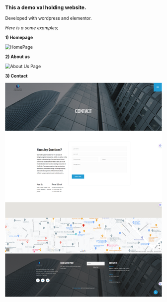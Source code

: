 <h3>This a demo val holding website. </h3>

Developed with wordpress and elementor. 

<i>Here is a some examples; </i>

<b>1) Homepage</b>

![HomePage](https://github.com/oznuryilmazz/val-holding-wordpress-website/blob/main/screenshots/homepage.png)

<b>2) About us</b>

![About Us Page](https://github.com/oznuryilmazz/val-holding-wordpress-website/blob/main/screenshots/about-us.png)

<b>3) Contact</b>

![Contact Page](https://github.com/oznuryilmazz/val-holding-wordpress-website/blob/main/screenshots/contact.png)
